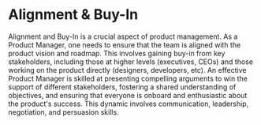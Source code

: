 # Alignment & Buy-In

Alignment and Buy-In is a crucial aspect of product management. As a Product Manager, one needs to ensure that the team is aligned with the product vision and roadmap. This involves gaining buy-in from key stakeholders, including those at higher levels (executives, CEOs) and those working on the product directly (designers, developers, etc). An effective Product Manager is skilled at presenting compelling arguments to win the support of different stakeholders, fostering a shared understanding of objectives, and ensuring that everyone is onboard and enthusiastic about the product's success. This dynamic involves communication, leadership, negotiation, and persuasion skills.